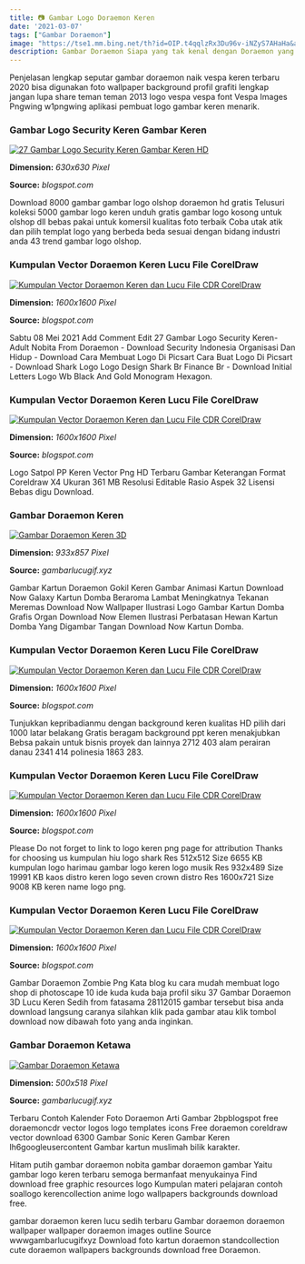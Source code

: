 ```yaml
---
title: 📷 Gambar Logo Doraemon Keren
date: '2021-03-07'
tags: ["Gambar Doraemon"]
image: "https://tse1.mm.bing.net/th?id=OIP.t4qqlzRx3Du96v-iNZyS7AHaHa&amp;pid=15.1"
description: Gambar Doraemon Siapa yang tak kenal dengan Doraemon yang mana merupakan salah satu serial anime yang menjadi favorit anak anak dan juga menjadi francise Asi
---
```




Penjelasan lengkap seputar gambar doraemon naik vespa keren terbaru 2020 bisa digunakan foto wallpaper background profil grafiti lengkap jangan lupa share teman teman 2013 logo vespa vespa font Vespa Images Pngwing w1pngwing aplikasi pembuat logo gambar keren menarik.



### Gambar Logo Security Keren Gambar Keren

[![27 Gambar Logo Security Keren  Gambar Keren HD](https://lh3.googleusercontent.com/proxy/cA-4XHFAOQKO5eO-i8nxPFn8QKCGrFbCsrWeoe2MhJc8gyfuXB0eHnD0fsLN8r7aKKVsKSQPnL3usLe-AqubGXDFZCuZ31bVYzmYvXlzXRm3tmxeX0ONnILuVrCK_FLXTL7493hep4XcS5uFDh9jedB-TBtQ8gXryqOx4rXyy9xs_dEGqHzQqY6vcxJGiynydXwkubdd6r--VehmQ0JssIRpy7Wsdan7S_r0jZoiHbLeUzBHD7w7buWCUyGEW-XwtbtVGeW5cl7SjJTF0szO_U725WKcK9C-0_54EF4kivlOlJ-NjHZso5OIXUuezstP3GPA_3rhDgpvi75xdVgSz6p6CNUCBSWoB7bKjHqViRVJaauRswJLRt8QoCShhdWh88i9Z2GlvOhaLuox4-LpauCCxFCxdCHeXS13Fooy0Xi9wOCSRE4oAL3slulHXf305gCHw9xp0l6CaQo7fWFvMZgZNTMHsVJYDa8c05VEB01w4XMMVzxEVg5AGnkGZiEoCoLeJ6KDS7ZlnaTiv-5XN4Cd78uM9qGswgf7MfM9HD7Z-rYJ6zp1cfBVREygT9oyMUaKP9cbCwE6OisfnR8iRdSSLfZ4w3OWSoqbo0iJaCgKIzxAMuQRT7_nPKHQ8dGAt2EtHmc6CWV-qwsDpoqf=w1200-h630-p-k-no-nu)](https://lh3.googleusercontent.com/proxy/cA-4XHFAOQKO5eO-i8nxPFn8QKCGrFbCsrWeoe2MhJc8gyfuXB0eHnD0fsLN8r7aKKVsKSQPnL3usLe-AqubGXDFZCuZ31bVYzmYvXlzXRm3tmxeX0ONnILuVrCK_FLXTL7493hep4XcS5uFDh9jedB-TBtQ8gXryqOx4rXyy9xs_dEGqHzQqY6vcxJGiynydXwkubdd6r--VehmQ0JssIRpy7Wsdan7S_r0jZoiHbLeUzBHD7w7buWCUyGEW-XwtbtVGeW5cl7SjJTF0szO_U725WKcK9C-0_54EF4kivlOlJ-NjHZso5OIXUuezstP3GPA_3rhDgpvi75xdVgSz6p6CNUCBSWoB7bKjHqViRVJaauRswJLRt8QoCShhdWh88i9Z2GlvOhaLuox4-LpauCCxFCxdCHeXS13Fooy0Xi9wOCSRE4oAL3slulHXf305gCHw9xp0l6CaQo7fWFvMZgZNTMHsVJYDa8c05VEB01w4XMMVzxEVg5AGnkGZiEoCoLeJ6KDS7ZlnaTiv-5XN4Cd78uM9qGswgf7MfM9HD7Z-rYJ6zp1cfBVREygT9oyMUaKP9cbCwE6OisfnR8iRdSSLfZ4w3OWSoqbo0iJaCgKIzxAMuQRT7_nPKHQ8dGAt2EtHmc6CWV-qwsDpoqf=w1200-h630-p-k-no-nu)


**Dimension:** _630x630 Pixel_ 

**Source:** _blogspot.com_ 


Download 8000 gambar gambar logo olshop doraemon hd gratis Telusuri koleksi 5000 gambar logo keren unduh gratis gambar logo kosong untuk olshop dll bebas pakai untuk komersil kualitas foto terbaik Coba utak atik dan pilih templat logo yang berbeda beda sesuai dengan bidang industri anda 43 trend gambar logo olshop.


### Kumpulan Vector Doraemon Keren Lucu File CorelDraw 

[![Kumpulan Vector Doraemon Keren dan Lucu File CDR CorelDraw ](https://3.bp.blogspot.com/-GL34q4TFphQ/WiKCYupDMKI/AAAAAAAACGw/3jM6NFKU9v8r5MiDp4FZAdjAy3wgH9WZQCLcBGAs/s1600/Doraemon%2B24.png)](https://3.bp.blogspot.com/-GL34q4TFphQ/WiKCYupDMKI/AAAAAAAACGw/3jM6NFKU9v8r5MiDp4FZAdjAy3wgH9WZQCLcBGAs/s1600/Doraemon%2B24.png)


**Dimension:** _1600x1600 Pixel_ 

**Source:** _blogspot.com_ 


Sabtu 08 Mei 2021 Add Comment Edit 27 Gambar Logo Security Keren- Adult Nobita From Doraemon - Download Security Indonesia Organisasi Dan Hidup - Download Cara Membuat Logo Di Picsart Cara Buat Logo Di Picsart - Download Shark Logo Logo Design Shark Br Finance Br - Download Initial Letters Logo Wb Black And Gold Monogram Hexagon.


### Kumpulan Vector Doraemon Keren Lucu File CorelDraw 

[![Kumpulan Vector Doraemon Keren dan Lucu File CDR CorelDraw ](https://4.bp.blogspot.com/-vPwFZQ6zoGU/WiKUVVZAiwI/AAAAAAAACIU/1V01gQSJWZApEbCRH2wHRc004OKsC9S-ACLcBGAs/s1600/Doraemon+38.png)](https://4.bp.blogspot.com/-vPwFZQ6zoGU/WiKUVVZAiwI/AAAAAAAACIU/1V01gQSJWZApEbCRH2wHRc004OKsC9S-ACLcBGAs/s1600/Doraemon+38.png)


**Dimension:** _1600x1600 Pixel_ 

**Source:** _blogspot.com_ 


Logo Satpol PP Keren Vector Png HD Terbaru Gambar Keterangan Format Coreldraw X4 Ukuran 361 MB Resolusi Editable Rasio Aspek 32 Lisensi Bebas digu Download.


### Gambar Doraemon Keren

[![Gambar Doraemon Keren 3D](https://www.gambarlucugif.xyz/wp-content/uploads/2020/05/Gambar-Doraemon-Zombie-933x857-Wallpaper-Ecopetit.cat_.jpg)](https://www.gambarlucugif.xyz/wp-content/uploads/2020/05/Gambar-Doraemon-Zombie-933x857-Wallpaper-Ecopetit.cat_.jpg)


**Dimension:** _933x857 Pixel_ 

**Source:** _gambarlucugif.xyz_ 


Gambar Kartun Doraemon Gokil Keren Gambar Animasi Kartun Download Now Galaxy Kartun Domba Beraroma Lambat Meningkatnya Tekanan Meremas Download Now Wallpaper Ilustrasi Logo Gambar Kartun Domba Grafis Organ Download Now Elemen Ilustrasi Perbatasan Hewan Kartun Domba Yang Digambar Tangan Download Now Kartun Domba.


### Kumpulan Vector Doraemon Keren Lucu File CorelDraw 

[![Kumpulan Vector Doraemon Keren dan Lucu File CDR CorelDraw ](https://3.bp.blogspot.com/-TQd40rWsyDY/WiJ4OIcm_BI/AAAAAAAACFc/cQjSyMkwF_skwCf1TNHWuFrHF4yJmwtFwCLcBGAs/s1600/Doraemon%2B11%2B-%2Bagus91.png)](https://3.bp.blogspot.com/-TQd40rWsyDY/WiJ4OIcm_BI/AAAAAAAACFc/cQjSyMkwF_skwCf1TNHWuFrHF4yJmwtFwCLcBGAs/s1600/Doraemon%2B11%2B-%2Bagus91.png)


**Dimension:** _1600x1600 Pixel_ 

**Source:** _blogspot.com_ 


Tunjukkan kepribadianmu dengan background keren kualitas HD pilih dari 1000 latar belakang Gratis beragam background ppt keren menakjubkan Bebsa pakain untuk bisnis proyek dan lainnya 2712 403 alam perairan danau 2341 414 polinesia 1863 283.


### Kumpulan Vector Doraemon Keren Lucu File CorelDraw 

[![Kumpulan Vector Doraemon Keren dan Lucu File CDR CorelDraw ](https://1.bp.blogspot.com/-BJng6JbXA7E/WiJ8vQSHEEI/AAAAAAAACF4/pN_wD12huYUDIdsCDk8naK_4tNvixgCsQCLcBGAs/s1600/Doraemon%2B15%2B-%2Bagus91.png)](https://1.bp.blogspot.com/-BJng6JbXA7E/WiJ8vQSHEEI/AAAAAAAACF4/pN_wD12huYUDIdsCDk8naK_4tNvixgCsQCLcBGAs/s1600/Doraemon%2B15%2B-%2Bagus91.png)


**Dimension:** _1600x1600 Pixel_ 

**Source:** _blogspot.com_ 


Please Do not forget to link to logo keren png page for attribution Thanks for choosing us kumpulan hiu logo shark Res 512x512 Size 6655 KB kumpulan logo harimau gambar logo keren logo musik Res 932x489 Size 19991 KB kaos distro keren logo seven crown distro Res 1600x721 Size 9008 KB keren name logo png.


### Kumpulan Vector Doraemon Keren Lucu File CorelDraw 

[![Kumpulan Vector Doraemon Keren dan Lucu File CDR CorelDraw ](https://2.bp.blogspot.com/-Dm7h_DZBI3Q/WiKWtBYmZmI/AAAAAAAACIw/CJ7Lfk2U44c2OQrZ4cY95XnezHpNe1qUACLcBGAs/s1600/Doraemon%2B40.png)](https://2.bp.blogspot.com/-Dm7h_DZBI3Q/WiKWtBYmZmI/AAAAAAAACIw/CJ7Lfk2U44c2OQrZ4cY95XnezHpNe1qUACLcBGAs/s1600/Doraemon%2B40.png)


**Dimension:** _1600x1600 Pixel_ 

**Source:** _blogspot.com_ 


Gambar Doraemon Zombie Png Kata blog ku cara mudah membuat logo shop di photoscape 10 ide kuda kuda baja profil siku 37 Gambar Doraemon 3D Lucu Keren Sedih from fatasama 28112015 gambar tersebut bisa anda download langsung caranya silahkan klik pada gambar atau klik tombol download now dibawah foto yang anda inginkan.


### Gambar Doraemon Ketawa

[![Gambar Doraemon Ketawa](https://www.gambarlucugif.xyz/wp-content/uploads/2020/05/150-Gambar-Kartun-Doraemon-Paling-Lucu-Lampu-Kecil-12.jpg)](https://www.gambarlucugif.xyz/wp-content/uploads/2020/05/150-Gambar-Kartun-Doraemon-Paling-Lucu-Lampu-Kecil-12.jpg)


**Dimension:** _500x518 Pixel_ 

**Source:** _gambarlucugif.xyz_ 



Terbaru Contoh Kalender Foto Doraemon Arti Gambar 2bpblogspot free doraemoncdr vector logos logo templates icons Free doraemon coreldraw vector download 6300 Gambar Sonic Keren Gambar Keren lh6googleusercontent Gambar kartun muslimah bilik karakter.


Hitam putih gambar doraemon nobita gambar doraemon gambar Yaitu gambar logo keren terbaru semoga bermanfaat menyukainya Find download free graphic resources logo Kumpulan materi pelajaran contoh soallogo kerencollection anime logo wallpapers backgrounds download free.


gambar doraemon keren lucu sedih terbaru Gambar doraemon doraemon wallpaper wallpaper doraemon images outline Source wwwgambarlucugifxyz Download foto kartun doraemon standcollection cute doraemon wallpapers backgrounds download free Doraemon.




